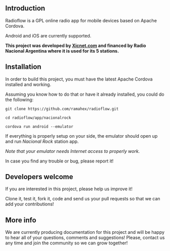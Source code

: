 ## Introduction

Radioflow is a GPL online radio app for mobile devices based on Apache Cordova.

Android and iOS are currently supported.


**This project was developed by [Xicnet.com](http://www.xicnet.com) and financed by Radio Nacional Argentina where it is used for its 5 stations.**


## Installation
In order to build this project, you must have the latest Apache Cordova installed and working.

Assuming you know how to do that or have it already installed, you could do the following:


```
git clone https://github.com/ramahex/radioflow.git

cd radioflow/app/nacionalrock

cordova run android --emulator

```

If everything is properly setup on your side, the emulator should open up and run _Nacional Rock_ station app.

_Note that your emulator needs Internet access to properly work._

In case you find any trouble or bug, please report it!

## Developers welcome

If you are interested in this project, please help us improve it!

Clone it, test it, fork it, code and send us your pull requests so that we can add your contributions!


## More info

We are currently producing documentation for this project and will be happy to hear all of your questions, comments and suggestions!
Please, contact us any time and join the community so we can grow together!

